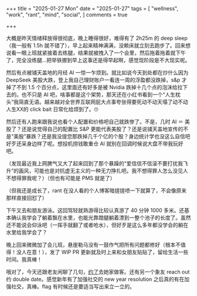 +++
title = "2025-01-27 Mon"
date = "2025-01-27"
tags = [
    "wellness",
    "work",
    "rant",
    "mind",
    "social",
]
comments = true

+++

大概是昨天情绪释放得很彻底，晚上睡得很好，难得有了 2h25m 的 deep sleep（我一般有 1.5h 就不错了），早上起来精神满满，没赖床就立刻去跑步了。回来想说看一眼上班就紧接着去练腿，结果就被拽入了一个会里，然后拖着拖着就下午了，完全没练腿…把举铁挪到早上这事还是得早起啊，感觉现阶段是不大现实呢。

然后有点被铺天盖地的月经 AI 一惊一乍烦到。就比如说今天到处都在炒什么因为 DeepSeek 美股大跌，登上我自己理财账户一看连一周的浮盈都没跌掉，s&p 才掉了不到 1.5 个百分点，这里面还有好多是被 Nvidia 跌掉十几个点的泡沫给拉下去的。也不只是 AI 吧，啥事都是这个架势，那天还在小红书看到一个“人生枕头“我简直无语。越来越对全世界互联网屁大点事夸张得要死动不动天塌了动不动人生XX的 click bait 日常化给烦到了。🙄

然后还有人跑来跟我说也看个人配置和价格吧自己就跌惨了。不是，几时 AI ＝ 美股了？还是说觉得自己的配置比 S&P 更能代表美股了？还是说铺天盖地宣传的不是“美股”暴跌？还是我没提您那跌掉几千个亿的个股？身边统计学也没这么自信吧好歹还采身边样了呢。想投机捞钱敢重仓 AI 就别在回调时候说大盘不带我玩好吧。

（发现最近我上网脾气又大了起来回到了那个暴躁的“爱信信不信滚不要打扰我飞升”的画风，可能也是对抗虚无主义的一种无力挣扎吧。我不想得罪人怎么没见人不想得罪我呢？）（但也有可能是 PMS 就是了）

（但我还是成长了，rant 在没人看的个人博客暗搓搓喷一下就算了，不会像原来那样直接回怼了）

下午又去和朋友游泳。这回驾轻就熟游得比较认真游了 40 分钟 1000 多米。还基本确认我学会了躺着飘在水里，也能光靠蹬腿躺着漂到一整个池子的长度了。虽然还不能说会仰泳吧（一挥手就翻了或者呛水），但好歹是这么多年都没学会的躺在水里给我学会了？

晚上回来微微加了会儿班，悬崖勒马没有一鼓作气把所有问题都修好（根本不值得！没人在意！），发了 WIP PR 更新就及时上来和女朋友贴贴了，留给生活一些时间。我真棒！

哦对了，今天还跟老友闲聊了几句，[约了](https://douchi.space/@mtfront/113904603979182864)去她家做客。还有另一个象友 reach out 约 double date。感觉新年有了加强社交的 new year resolution 之后真的有在加强社交，真棒。flag 有时候还是要适当写出来立一立的。